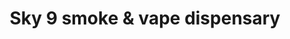 ---
title: "Sky 9 smoke & vape dispensary"
url: /woodstock/sky-9-smoke-and-vape-dispensary/
shop: tobacco
---